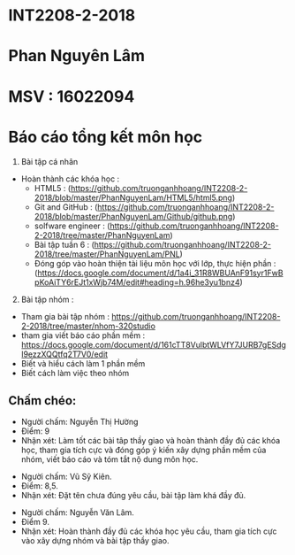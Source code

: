 # INT2208-2-2018
# Phan Nguyên Lâm
# MSV : 16022094
# Báo cáo tổng kết môn học 
1. Bài tập cá nhân
- Hoàn thành các khóa học :
  + HTML5 : (https://github.com/truonganhhoang/INT2208-2-2018/blob/master/PhanNguyenLam/HTML5/html5.png)
  + Git and GitHub : (https://github.com/truonganhhoang/INT2208-2-2018/blob/master/PhanNguyenLam/Github/github.png)
  + solfware engineer : (https://github.com/truonganhhoang/INT2208-2-2018/tree/master/PhanNguyenLam)
  + Bài tập tuần 6 : (https://github.com/truonganhhoang/INT2208-2-2018/tree/master/PhanNguyenLam/PNL)
  + Đóng góp vào hoàn thiện tài liệu môn học với lớp, thực hiện phần :(https://docs.google.com/document/d/1a4i_31R8WBUAnF91syr1FwBpKoAiTY6rEJt1xWjb74M/edit#heading=h.96he3yu1bnz4)
2. Bài tập nhóm :
- Tham gia bài tập nhóm : https://github.com/truonganhhoang/INT2208-2-2018/tree/master/nhom-320studio
- tham gia viết báo cáo phần mềm : https://docs.google.com/document/d/161cTT8VulbtWLVfY7JURB7gESdgl9ezzXQQtfq2T7V0/edit
- Biết và hiểu cách làm 1 phần mềm
- Biết cách làm việc theo nhóm 



## Chấm chéo:
+ Người chấm: Nguyễn Thị Hường
+ Điểm: 9
+ Nhận xét: Làm tốt các bài tâp thầy giao và hoàn thành đầy đủ các khóa học, tham gia tích cực và đóng góp ý kiến xây dựng phần mềm của nhóm, viết báo cáo và tóm tắt nộ dung môn học.

*	Người chấm: Vũ Sỹ Kiên.
*	Điểm: 8,5.
*	Nhận xét: Đặt tên chưa đúng yêu cầu, bài tập làm khá đầy đủ.


- Người chấm: Nguyễn Văn Lâm.
- Điểm 9.
- Nhận xét: Hoàn thành đầy đủ các khóa học yêu cầu, tham gia tích cực vào xây dựng nhóm và bài tập thầy giao.
